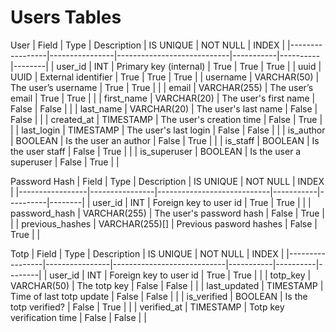 # Users Tables
User
| Field           | Type           | Description                | IS UNIQUE | NOT NULL | INDEX  |
|-----------------|----------------|----------------------------|-----------|----------|--------|
| user_id         | INT            | Primary key (internal)     | True      | True     | True   |
| uuid            | UUID           | External identifier        | True      | True     | True   |
| username        | VARCHAR(50)    | The user’s username        | True      | True     |  |
| email           | VARCHAR(255)   | The user’s email           | True      | True     |  |
| first_name      | VARCHAR(20)    | The user's first name      | False     | False    |  |
| last_name       | VARCHAR(20)    | The user's last name       | False     | False    |  |
| created_at      | TIMESTAMP      | The user's creation time   | False     | True     |  |
| last_login      | TIMESTAMP      | The user's last login      | False     | False    |  |
| is_author       | BOOLEAN        | Is the user an author      | False     | True     |  |
| is_staff        | BOOLEAN        | Is the user staff          | False     | True     |  |
| is_superuser    | BOOLEAN        | Is the user a superuser    | False     | True     |  |

Password Hash
| Field           | Type           | Description                | IS UNIQUE | NOT NULL | INDEX  |
|-----------------|----------------|----------------------------|-----------|----------|--------|
| user_id         | INT            | Foreign key to user id     | True      | True     |  |
| password_hash   | VARCHAR(255)   | The user's password hash   | False     | True     |  |
| previous_hashes | VARCHAR(255)[] | Previous pasword hashes    | False     | True     |  |

Totp
| Field           | Type           | Description                | IS UNIQUE | NOT NULL | INDEX  |
|-----------------|----------------|----------------------------|-----------|----------|--------|
| user_id         | INT            | Foreign key to user id     | True      | True     |  |
| totp_key        | VARCHAR(50)    | The totp key               | False     | False    |  |
| last_updated    | TIMESTAMP      | Time of last totp update   | False     | False    |  |
| is_verified     | BOOLEAN        | Is the totp verified?      | False     | True     |  |
| verified_at     | TIMESTAMP      | Totp key verification time | False     | False    |  |
